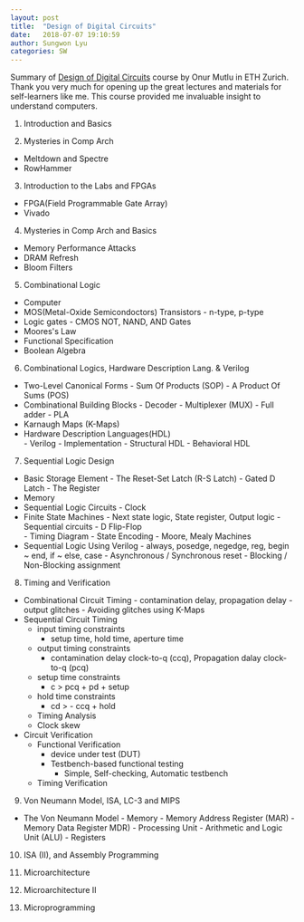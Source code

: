 ```yaml
---
layout: post
title:  "Design of Digital Circuits"
date:   2018-07-07 19:10:59
author: Sungwon Lyu
categories: SW
---
```

Summary of [Design of Digital Circuits](https://safari.ethz.ch/digitaltechnik/spring2018/doku.php) course by Onur Mutlu in ETH Zurich. Thank you very much for opening up the great lectures and materials for self-learners like me. This course provided me invaluable insight to understand computers.

1. Introduction and Basics

2. Mysteries in Comp Arch
- Meltdown and Spectre
- RowHammer

3. Introduction to the Labs and FPGAs
- FPGA(Field Programmable Gate Array)
- Vivado

4. Mysteries in Comp Arch and Basics
- Memory Performance Attacks
- DRAM Refresh
- Bloom Filters

5. Combinational Logic
- Computer
- MOS(Metal-Oxide Semicondoctors) Transistors
		- n-type, p-type 
- Logic gates
		- CMOS NOT, NAND, AND Gates  
- Moores's Law
- Functional Specification
- Boolean Algebra

6. Combinational Logics, Hardware Description Lang. & Verilog
- Two-Level Canonical Forms
		- Sum Of Products (SOP)
		- A Product Of Sums (POS)   
- Combinational Building Blocks
		- Decoder
		- Multiplexer (MUX)
		- Full adder
		- PLA    
- Karnaugh Maps (K-Maps)
- Hardware Description Languages(HDL)  
		- Verilog
		- Implementation
			- Structural HDL
			- Behavioral HDL

7. Sequential Logic Design
- Basic Storage Element
		- The Reset-Set Latch (R-S Latch)
		- Gated D Latch
		- The Register
- Memory
- Sequential Logic Circuits
		- Clock
- Finite State Machines
		- Next state logic, State register, Output logic
		- Sequential circuits
			- D Flip-Flop  
		- Timing Diagram
		- State Encoding
		- Moore, Mealy Machines  
- Sequential Logic Using Verilog
		- always, posedge, negedge, reg, begin ~ end, if ~ else, case
		- Asynchronous / Synchronous reset
		- Blocking / Non-Blocking assignment

8. Timing and Verification
- Combinational Circuit Timing
		- contamination delay, propagation delay
		- output glitches
			- Avoiding glitches using K-Maps
- Sequential Circuit Timing  
	- input timing constraints  
		- setup time, hold time, aperture time  
	- output timing constraints  
		- contamination delay clock-to-q (ccq), Propagation dalay clock-to-q (pcq)  
	- setup time constraints  
		- c > pcq + pd + setup  
	- hold time constraints  
		- cd > - ccq + hold  
	- Timing Analysis
	- Clock skew  
- Circuit Verification  
	- Functional Verification  
		- device under test (DUT)
		- Testbench-based functional testing  
			- Simple, Self-checking, Automatic testbench  
	- Timing Verification

9. Von Neumann Model, ISA, LC-3 and MIPS
- The Von Neumann Model
		- Memory
			- Memory Address Register (MAR)
			- Memory Data Register MDR)
		- Processing Unit
			- Arithmetic and Logic Unit (ALU)
			- Registers

10. ISA (II), and Assembly Programming

11. Microarchitecture

12. Microarchitecture II

13. Microprogramming